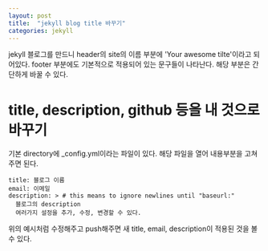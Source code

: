 ```yaml
---
layout: post
title:  "jekyll blog title 바꾸기"
categories: jekyll
---
```

jekyll 블로그를 만드니 header의 site의 이름 부분에 'Your awesome tilte'이라고 되어있다. footer 부분에도 기본적으로 적용되어 있는 문구들이 나타난다. 해당 부분은 간단하게 바꿀 수 있다.

# title, description, github 등을 내 것으로 바꾸기
기본 directory에 _config.yml이라는 파일이 있다. 해당 파일을 열어 내용부분을 고쳐주면 된다.

	title: 블로그 이름
	email: 이메일
	description: > # this means to ignore newlines until "baseurl:"
	  블로그의 description
	  여러가지 설정을 추가, 수정, 변경할 수 있다.

위의 예시처럼 수정해주고 push해주면 새 title, email, description이 적용된 것을 볼 수 있다.